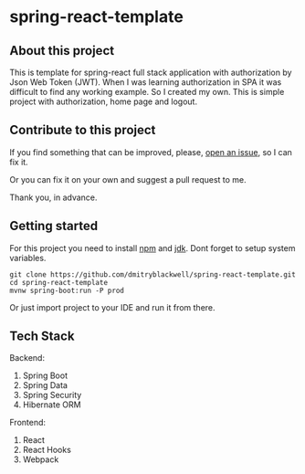 # spring-react-template

## About this project

This is template for spring-react full stack application with authorization by Json Web Token (JWT).
When I was learning authorization in SPA it was difficult to find any working example. So I created my own.
This is simple project with authorization, home page and logout.

## Contribute to this project

If you find something that can be improved, please, [open an issue](https://github.com/dmitryblackwell/spring-react-template/issues/new), so I can fix it.

Or you can fix it on your own and suggest a pull request to me.

Thank you, in advance.

## Getting started

For this project you need to install [npm](https://nodejs.org/en/) and [jdk](https://jdk.java.net/java-se-ri/11).
Dont forget to setup system variables.

```$xslt
git clone https://github.com/dmitryblackwell/spring-react-template.git
cd spring-react-template
mvnw spring-boot:run -P prod
```

Or just import project to your IDE and run it from there.

## Tech Stack

Backend:
1. Spring Boot
1. Spring Data
1. Spring Security
1. Hibernate ORM

Frontend:
1. React
1. React Hooks
1. Webpack